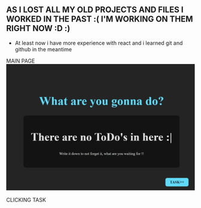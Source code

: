 ## AS I LOST ALL MY OLD PROJECTS AND FILES I WORKED IN THE PAST :( I'M WORKING ON THEM RIGHT NOW :D :)

* At least now i have more experience with react and i learned git and github in the meantime

MAIN PAGE
![MAIN_PAGE](repo/main.png)

CLICKING TASK
